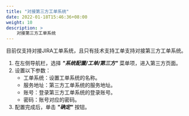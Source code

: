```yaml
---
title: "对接第三方工单系统"
date: 2022-01-18T15:46:36+08:00
weight: 10
description: >
    对接第三方工单系统
---
```


目前仅支持对接JIRA工单系统，且只有技术支持工单支持对接第三方工单系统。

1. 在左侧导航栏，选择 **_"系统配置/工单/第三方"_** 菜单项，进入第三方页面。
2. 设置以下参数：
    - 工单系统：设置工单系统的名称。
    - 服务地址：第三方工单系统的服务地址。
    - 账号：登录第三方工单系统的登录账号。
    - 密码：账号对应的密码。
3. 配置完成后，单击 **_"确定"_** 按钮。 